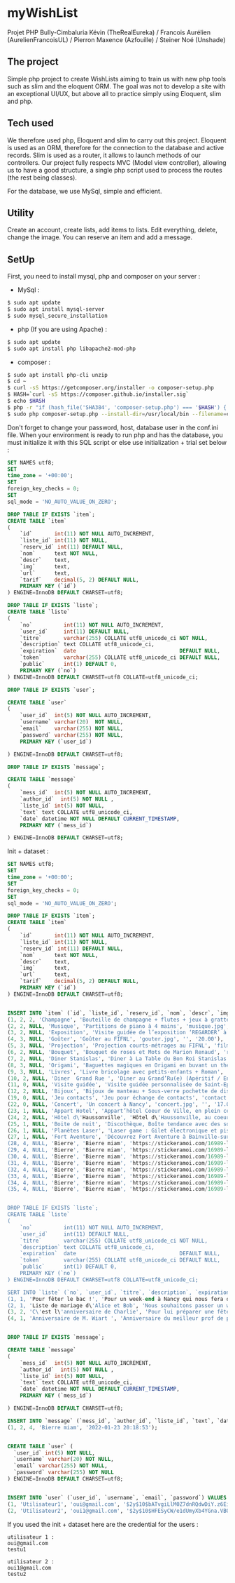 # myWishList

Projet PHP Bully-Cimbaluria Kévin (TheRealEureka) / Francois Aurélien (AurelienFrancoisUL) / Pierron Maxence (Azfouille) / Steiner Noé (Unshade)

## The project

Simple php project to create WishLists aiming to train us with new php tools such as slim and the eloquent ORM. The goal was not to develop a site with an exceptional UI/UX, but above all to practice simply using Eloquent, slim and php.

## Tech used
We therefore used php, Eloquent and slim to carry out this project. Eloquent is used as an ORM, therefore for the connection to the database and active records. Slim is used as a router, it allows to launch methods of our controllers. Our project fully respects MVC (Model view controller), allowing us to have a good structure, a single php script used to process the routes (the rest being classes).

For the database, we use MySql, simple and efficient.

## Utility

Create an account, create lists, add items to lists. Edit everything, delete, change the image. 
You can reserve an item and add a message. 


## SetUp

First, you need to install mysql, php and composer on your server :

* MySql : 
```bash
$ sudo apt update
$ sudo apt install mysql-server
$ sudo mysql_secure_installation
```

* php (If you are using Apache) :
```bash
$ sudo apt update
$ sudo apt install php libapache2-mod-php
```

* composer :
```bash
$ sudo apt install php-cli unzip
$ cd ~
$ curl -sS https://getcomposer.org/installer -o composer-setup.php
$ HASH=`curl -sS https://composer.github.io/installer.sig`
$ echo $HASH
$ php -r "if (hash_file('SHA384', 'composer-setup.php') === '$HASH') { echo 'Installer verified'; } else { echo 'Installer corrupt'; unlink('composer-setup.php'); } echo PHP_EOL;"
$ sudo php composer-setup.php --install-dir=/usr/local/bin --filename=composer
```
Don't forget to change your password, host, database user in the conf.ini file.
When your environment is ready to run php and has the database, you must initialize it with this SQL script or else use initialization + trial set below :
```sql
SET NAMES utf8;
SET
time_zone = '+00:00';
SET
foreign_key_checks = 0;
SET
sql_mode = 'NO_AUTO_VALUE_ON_ZERO';

DROP TABLE IF EXISTS `item`;
CREATE TABLE `item`
(
    `id`       int(11) NOT NULL AUTO_INCREMENT,
    `liste_id` int(11) NOT NULL,
    `reserv_id` int(11) DEFAULT NULL,
    `nom`      text NOT NULL,
    `descr`    text,
    `img`      text,
    `url`      text,
    `tarif`    decimal(5, 2) DEFAULT NULL,
    PRIMARY KEY (`id`)
) ENGINE=InnoDB DEFAULT CHARSET=utf8;

DROP TABLE IF EXISTS `liste`;
CREATE TABLE `liste`
(
    `no`          int(11) NOT NULL AUTO_INCREMENT,
    `user_id`     int(11) DEFAULT NULL,
    `titre`       varchar(255) COLLATE utf8_unicode_ci NOT NULL,
    `description` text COLLATE utf8_unicode_ci,
    `expiration`  date                                 DEFAULT NULL,
    `token`       varchar(255) COLLATE utf8_unicode_ci DEFAULT NULL,
    `public`      int(1) DEFAULT 0,
    PRIMARY KEY (`no`)
) ENGINE=InnoDB DEFAULT CHARSET=utf8 COLLATE=utf8_unicode_ci;

DROP TABLE IF EXISTS `user`;

CREATE TABLE `user`
(
    `user_id`  int(5) NOT NULL AUTO_INCREMENT,
    `username` varchar(20)  NOT NULL,
    `email`    varchar(255) NOT NULL,
    `password` varchar(255) NOT NULL,
    PRIMARY KEY (`user_id`)

) ENGINE=InnoDB DEFAULT CHARSET=utf8;

DROP TABLE IF EXISTS `message`;

CREATE TABLE `message`
(
    `mess_id`  int(5) NOT NULL AUTO_INCREMENT,
    `author_id`  int(5) NOT NULL ,
    `liste_id` int(5) NOT NULL,
    `text` text COLLATE utf8_unicode_ci,
    `date` datetime NOT NULL DEFAULT CURRENT_TIMESTAMP,
    PRIMARY KEY (`mess_id`)

) ENGINE=InnoDB DEFAULT CHARSET=utf8;


```
Init + dataset :
```sql
SET NAMES utf8;
SET
time_zone = '+00:00';
SET
foreign_key_checks = 0;
SET
sql_mode = 'NO_AUTO_VALUE_ON_ZERO';

DROP TABLE IF EXISTS `item`;
CREATE TABLE `item`
(
    `id`       int(11) NOT NULL AUTO_INCREMENT,
    `liste_id` int(11) NOT NULL,
    `reserv_id` int(11) DEFAULT NULL,
    `nom`      text NOT NULL,
    `descr`    text,
    `img`      text,
    `url`      text,
    `tarif`    decimal(5, 2) DEFAULT NULL,
    PRIMARY KEY (`id`)
) ENGINE=InnoDB DEFAULT CHARSET=utf8;


INSERT INTO `item` (`id`, `liste_id`, `reserv_id`, `nom`, `descr`, `img`, `url`, `tarif`) VALUES
(1, 2, 2, 'Champagne', 'Bouteille de champagne + flutes + jeux à gratter', 'champagne.jpg', '', '20.00'),
(2, 2, NULL, 'Musique', 'Partitions de piano à 4 mains', 'musique.jpg', '', '25.00'),
(3, 2, NULL, 'Exposition', 'Visite guidée de l’exposition ‘REGARDER’ à la galerie Poirel', 'poirelregarder.jpg', '', '14.00'),
(4, 3, NULL, 'Goûter', 'Goûter au FIFNL', 'gouter.jpg', '', '20.00'),
(5, 3, NULL, 'Projection', 'Projection courts-métrages au FIFNL', 'film.jpg', '', '10.00'),
(6, 2, NULL, 'Bouquet', 'Bouquet de roses et Mots de Marion Renaud', 'rose.jpg', '', '16.00'),
(7, 2, NULL, 'Diner Stanislas', 'Diner à La Table du Bon Roi Stanislas (Apéritif /Entrée / Plat / Vin / Dessert / Café / Digestif)', 'bonroi.jpg', '', '60.00'),
(8, 3, NULL, 'Origami', 'Baguettes magiques en Origami en buvant un thé', 'origami.jpg', '', '12.00'),
(9, 3, NULL, 'Livres', 'Livre bricolage avec petits-enfants + Roman', 'bricolage.jpg', '', '24.00'),
(10, 2, NULL, 'Diner  Grand Rue ', 'Diner au Grand’Ru(e) (Apéritif / Entrée / Plat / Vin / Dessert / Café)', 'grandrue.jpg', '', '59.00'),
(11, 0, NULL, 'Visite guidée', 'Visite guidée personnalisée de Saint-Epvre jusqu’à Stanislas', 'place.jpg', '', '11.00'),
(12, 2, NULL, 'Bijoux', 'Bijoux de manteau + Sous-verre pochette de disque + Lait après-soleil', 'bijoux.jpg', '', '29.00'),
(19, 0, NULL, 'Jeu contacts', 'Jeu pour échange de contacts', 'contact.png', '', '5.00'),
(22, 0, NULL, 'Concert', 'Un concert à Nancy', 'concert.jpg', '', '17.00'),
(23, 1, NULL, 'Appart Hotel', 'Appart’hôtel Coeur de Ville, en plein centre-ville', 'apparthotel.jpg', '', '56.00'),
(24, 2, NULL, 'Hôtel d\'Haussonville', 'Hôtel d\'Haussonville, au coeur de la Vieille ville à deux pas de la place Stanislas', 'hotel_haussonville_logo.jpg', '', '169.00'),
(25, 1, NULL, 'Boite de nuit', 'Discothèque, Boîte tendance avec des soirées à thème & DJ invités', 'boitedenuit.jpg', '', '32.00'),
(26, 1, NULL, 'Planètes Laser', 'Laser game : Gilet électronique et pistolet laser comme matériel, vous voilà équipé.', 'laser.jpg', '', '15.00'),
(27, 1, NULL, 'Fort Aventure', 'Découvrez Fort Aventure à Bainville-sur-Madon, un site Accropierre unique en Lorraine ! Des Parcours Acrobatiques pour petits et grands, Jeu Mission Aventure, Crypte de Crapahute, Tyrolienne, Saut à l\'élastique inversé,\r\n        Toboggan géant... et bien plus encore.', 'fort.jpg', '', '25.00'),
(28, 4, NULL, 'Bierre', 'Bierre miam', 'https://stickeramoi.com/16989-large_default/sticker-cocktail-bierre.jpg', NULL, '10.00'),
(29, 4, NULL, 'Bierre', 'Bierre miam', 'https://stickeramoi.com/16989-large_default/sticker-cocktail-bierre.jpg', NULL, '10.00'),
(30, 4, NULL, 'Bierre', 'Bierre miam', 'https://stickeramoi.com/16989-large_default/sticker-cocktail-bierre.jpg', NULL, '10.00'),
(31, 4, NULL, 'Bierre', 'Bierre miam', 'https://stickeramoi.com/16989-large_default/sticker-cocktail-bierre.jpg', NULL, '10.00'),
(32, 4, NULL, 'Bierre', 'Bierre miam', 'https://stickeramoi.com/16989-large_default/sticker-cocktail-bierre.jpg', NULL, '10.00'),
(33, 4, NULL, 'Bierre', 'Bierre miam', 'https://stickeramoi.com/16989-large_default/sticker-cocktail-bierre.jpg', NULL, '10.00'),
(34, 4, NULL, 'Bierre', 'Bierre miam', 'https://stickeramoi.com/16989-large_default/sticker-cocktail-bierre.jpg', NULL, '10.00'),
(35, 4, NULL, 'Bierre', 'Bierre miam', 'https://stickeramoi.com/16989-large_default/sticker-cocktail-bierre.jpg', NULL, '10.00');


DROP TABLE IF EXISTS `liste`;
CREATE TABLE `liste`
(
    `no`          int(11) NOT NULL AUTO_INCREMENT,
    `user_id`     int(11) DEFAULT NULL,
    `titre`       varchar(255) COLLATE utf8_unicode_ci NOT NULL,
    `description` text COLLATE utf8_unicode_ci,
    `expiration`  date                                 DEFAULT NULL,
    `token`       varchar(255) COLLATE utf8_unicode_ci DEFAULT NULL,
    `public`      int(1) DEFAULT 0,
    PRIMARY KEY (`no`)
) ENGINE=InnoDB DEFAULT CHARSET=utf8 COLLATE=utf8_unicode_ci;

SERT INTO `liste` (`no`, `user_id`, `titre`, `description`, `expiration`, `token`, `public`) VALUES
(1, 1, 'Pour fêter le bac !', 'Pour un week-end à Nancy qui nous fera oublier les épreuves. ', '2018-06-27', 'eae6204bad34c1745b560db21af352a3', 1),
(2, 1, 'Liste de mariage d\'Alice et Bob', 'Nous souhaitons passer un week-end royal à Nancy pour notre lune de miel :)', '2018-06-30', '3b47b14bbdbd535feeed1be17a268373', 1),
(3, 2, 'C\'est l\'anniversaire de Charlie', 'Pour lui préparer une fête dont il se souviendra :)', '2017-12-12', '2c64734aed2bf3a0ff833388c2ad2eca', 0),
(4, 1, 'Anniversaire de M. Wiart ', 'Anniversaire du meilleur prof de php', '2022-02-03', '9c2d85dc61f1d45a6fd88d71d3d60b60', 1);


DROP TABLE IF EXISTS `message`;

CREATE TABLE `message`
(
    `mess_id`  int(5) NOT NULL AUTO_INCREMENT,
    `author_id`  int(5) NOT NULL ,
    `liste_id` int(5) NOT NULL,
    `text` text COLLATE utf8_unicode_ci,
    `date` datetime NOT NULL DEFAULT CURRENT_TIMESTAMP,
    PRIMARY KEY (`mess_id`)

) ENGINE=InnoDB DEFAULT CHARSET=utf8;

INSERT INTO `message` (`mess_id`, `author_id`, `liste_id`, `text`, `date`) VALUES
(1, 2, 4, 'Bierre miam', '2022-01-23 20:18:53');


CREATE TABLE `user` (
  `user_id` int(5) NOT NULL,
  `username` varchar(20) NOT NULL,
  `email` varchar(255) NOT NULL,
  `password` varchar(255) NOT NULL
) ENGINE=InnoDB DEFAULT CHARSET=utf8;


INSERT INTO `user` (`user_id`, `username`, `email`, `password`) VALUES
(1, 'Utilisateur1', 'oui@gmail.com', '$2y$10$bATvgiLlM0Z7dnRQdwDiY.z6EiWFmwHp5haevohRt43He3QTkK5Hq'),
(2, 'Utilisateur2', 'oui1@gmail.com', '$2y$10$HFESyCW/e1dUmyXb4YGna.VBOLbyrzls.N7mkyxJ/lUbSHK1aFTsK');
```

If you used the init + dataset here are the credential for the users :
```
utilisateur 1 : 
oui@gmail.com
testu1

utilisateur 2 : 
oui1@gmail.com
testu2
```


